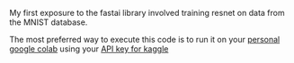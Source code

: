 My first exposure to the fastai library involved training resnet on data from the MNIST database. 

The most preferred way to execute this code is to run it on your [personal google colab](https://colab.research.google.com/github/all2gos/mnist_feat_fastai/blob/main/MNISTxfastai.ipynb) using your [API key for kaggle](https://www.kaggle.com/docs/api) 
